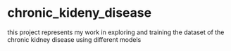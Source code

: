 # chronic_kideny_disease
this project represents my work in exploring and training the dataset of the chronic kidney disease using different models
